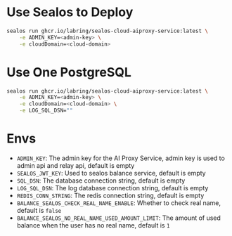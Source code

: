 # Use Sealos to Deploy

```bash
sealos run ghcr.io/labring/sealos-cloud-aiproxy-service:latest \
    -e ADMIN_KEY=<admin-key> \
    -e cloudDomain=<cloud-domain>
```

# Use One PostgreSQL

```bash
sealos run ghcr.io/labring/sealos-cloud-aiproxy-service:latest \
    -e ADMIN_KEY=<admin-key> \
    -e cloudDomain=<cloud-domain> \
    -e LOG_SQL_DSN=""
```

# Envs

- `ADMIN_KEY`: The admin key for the AI Proxy Service, admin key is used to admin api and relay api, default is empty
- `SEALOS_JWT_KEY`: Used to sealos balance service, default is empty
- `SQL_DSN`: The database connection string, default is empty
- `LOG_SQL_DSN`: The log database connection string, default is empty
- `REDIS_CONN_STRING`: The redis connection string, default is empty
- `BALANCE_SEALOS_CHECK_REAL_NAME_ENABLE`: Whether to check real name, default is `false`
- `BALANCE_SEALOS_NO_REAL_NAME_USED_AMOUNT_LIMIT`: The amount of used balance when the user has no real name, default is `1`
